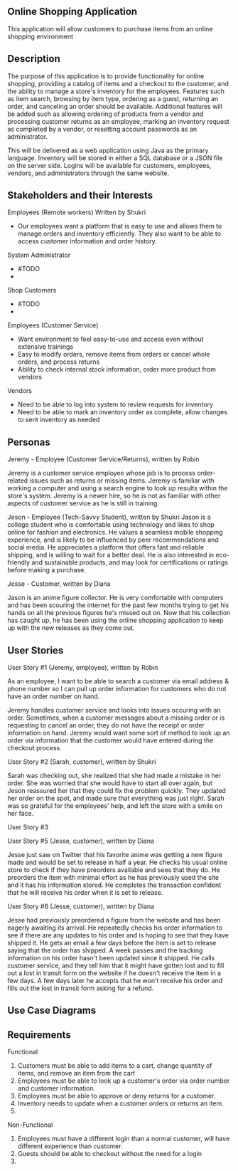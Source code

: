 Online Shopping Application
---------------------------------------------------
This application will allow customers to purchase items from an online shopping environment

Description
---------------------------------------------------

The purpose of this application is to provide functionality for online shopping, providing a catalog of items and a checkout to the customer, and the ability to manage a store's inventory for the employees. Features such as item search, browsing by item type, ordering as a guest, returning an order, and canceling an order should be available. Additional features will be added such as allowing ordering of products from a vendor and processing customer returns as an employee, marking an inventory request as completed by a vendor, or resetting account passwords as an administrator. 

This will be delivered as a web application using Java as the primary language. Inventory will be stored in either a SQL database or a JSON file on the server side. Logins will be available for customers, employees, vendors, and administrators through the same website. 

Stakeholders and their Interests
----------------------------------------------------
Employees (Remote workers) Written by Shukri 
 - Our employees want a platform that is easy to use and allows them to manage orders and inventory efficiently. They also want to be able to access customer information and order history.

System Administrator
 - #TODO
 - 

Shop Customers
 - 	#TODO
 - 

Employees (Customer Service)
 - Want environment to feel easy-to-use and access even without extensive trainings 
 - Easy to modify orders, remove items from orders or cancel whole orders, and process returns
 - Ability to check internal stock information, order more product from vendors 
 
Vendors
 - Need to be able to log into system to review requests for inventory
 - Need to be able to mark an inventory order as complete, allow changes to sent inventory as needed

Personas
----------------------------------------------------
Jeremy - Employee (Customer Service/Returns), written by Robin

Jeremy is a customer service employee whose job is to process order-related issues such as returns or missing items. Jeremy is familiar with working a computer and using a search engine to look up results within the store's system. Jeremy is a newer hire, so he is not as familiar with other aspects of customer service as he is still in training. 

Jeson - Employee (Tech-Savvy Student), written by Shukri
Jason is a college student who is comfortable using technology and likes to shop 
online for fashion and electronics. He values a seamless mobile shopping experience, and is likely to be influenced by peer recommendations and social media. He appreciates a platform that offers fast and reliable shipping, and is willing to wait for a better deal. He is also interested in eco-friendly and sustainable 
products, and may look for certifications or ratings before making a purchase.

Jesse - Customer, written by Diana

Jason is an anime figure collector. He is very comfortable with computers and has been scouring the internet for the past few months trying to get his hands on all the previous figures he's missed out on. Now that his collection has caught up, he has been using the online shopping application to keep up with the new releases as they come out.

User Stories
----------------------------------------------------
User Story #1 (Jeremy, employee), written by Robin 

As an employee, I want to be able to search a customer via email address & phone number so I can pull up order information for customers who do not have an order number on hand. 

Jeremy handles customer service and looks into issues occuring with an order. Sometimes, when a customer messages about a missing order or is requesting to cancel an order, they do not have the receipt or order information on hand. Jeremy would want some sort of method to look up an order via information that the customer would have entered during the checkout process.  

User Story #2 (Sarah, customer), written by Shukri 

Sarah was checking out, she realized that she had made a mistake in her order. She was worried that she would have to start all over again, but Jeson reassured her that they could fix the problem quickly. They updated her order on the spot, and made sure that everything was just right. Sarah was so grateful for the employees' help, and left the store with a smile on her face.

User Story #3

User Story #5 (Jesse, customer), written by Diana

Jesse just saw on Twitter that his favorite anime was getting a new figure made and would be set to release in half a year. He checks his usual online store to check if they have preorders available and sees that they do. He preorders the item with minimal effort as he has previously used the site and it has his information stored. He completes the transaction confident that he will receive his order when it is set to release.

User Story #6 (Jesse, customer), written by Diana

Jesse had previously preordered a figure from the website and has been eagerly awaiting its arrival. He repeatedly checks his order information to see if there are any updates to his order and is hoping to see that they have shipped it. He gets an email a few days before the item is set to release saying that the order has shipped. A week passes and the tracking information on his order hasn't been updated since it shipped. He calls customer service, and they tell him that it might have gotten lost and to fill out a lost in transit form on the website if he doesn't receive the item in a few days. A few days later he accepts that he won't receive his order and fills out the lost in transit form asking for a refund.

Use Case Diagrams
----------------------------------------------------

Requirements
----------------------------------------------------
Functional
 1. Customers must be able to add items to a cart, change quantity of items, and remove an item from the cart
 2. Employees must be able to look up a customer's order via order number and customer information. 
 3. Employees must be able to approve or deny returns for a customer. 
 4. Inventory needs to update when a customer orders or returns an item. 
 5. 
Non-Functional
 1. Employees must have a different login than a normal customer, will have different experience than customer. 
 2. Guests should be able to checkout without the need for a login
 3.
